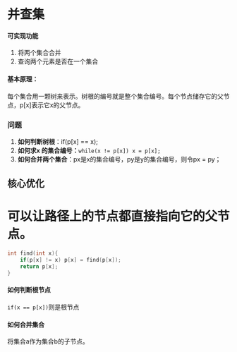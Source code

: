 # 并查集

#### 可实现功能

1. 将两个集合合并
2. 查询两个元素是否在一个集合



#### 基本原理：

每个集合用一颗树来表示。树根的编号就是整个集合编号。每个节点储存它的父节点，p[x]表示它x的父节点。



### 问题

1. **如何判断树根**：if(p[x] == x);
2. **如何求x 的集合编号：**`while(x != p[x]) x = p[x];`
3. **如何合并两个集合**：px是x的集合编号，py是y的集合编号，则令px = py；

## 核心优化

# 可以让路径上的节点都直接指向它的父节点。

```C++
int find(int x){
    if(p[x] != x) p[x] = find(p[x]);
    return p[x];
}
```



#### 如何判断根节点

`if(x == p[x])`则是根节点



#### 如何合并集合

将集合a作为集合b的子节点。
